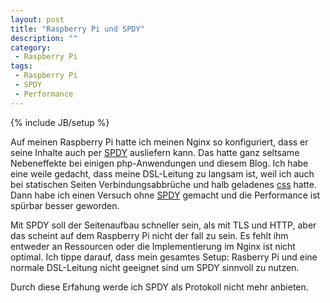 ```yaml
---
layout: post
title: "Raspberry Pi und SPDY"
description: ""
category: 
 - Raspberry Pi
tags:
 - Raspberry Pi
 - SPDY
 - Performance
---
```

{% include JB/setup %}

Auf meinen Raspberry Pi hatte ich meinen Nginx so konfiguriert, dass er seine
Inhalte auch per [SPDY] ausliefern kann. Das hatte ganz seltsame Nebeneffekte
bei einigen php-Anwendungen und diesem Blog. Ich habe eine weile gedacht, dass 
meine DSL-Leitung zu langsam ist, weil ich auch bei statischen Seiten Verbindungsabbrüche
und halb geladenes [css] hatte.
Dann habe ich einen Versuch ohne [SPDY] gemacht und die Performance ist spürbar
besser geworden. 

Mit SPDY soll der Seitenaufbau schneller sein, als mit TLS und HTTP, aber das scheint
auf dem Raspberry Pi nicht der fall zu sein. Es fehlt ihm entweder an Ressourcen oder
die Implementierung im Nginx ist nicht optimal. Ich tippe darauf, dass mein
gesamtes Setup: Rasberry Pi und eine normale DSL-Leitung nicht geeignet sind um
SPDY sinnvoll zu nutzen.

Durch diese Erfahung werde ich SPDY als Protokoll nicht mehr anbieten.

[SPDY]: http://de.wikipedia.org/wiki/SPDY
[css]: http://de.wikipedia.org/wiki/Cascading_Style_Sheets
